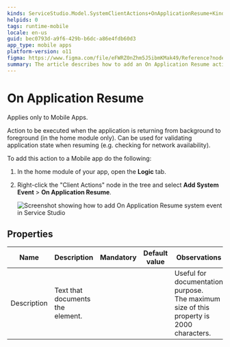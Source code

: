 ```yaml
---
kinds: ServiceStudio.Model.SystemClientActions+OnApplicationResume+Kind
helpids: 0
tags: runtime-mobile
locale: en-us
guid: bec0793d-a9f6-429b-b6dc-a86e4fdb60d3
app_type: mobile apps
platform-version: o11
figma: https://www.figma.com/file/eFWRZ0nZhm5J5ibmKMak49/Reference?node-id=612:324
summary: The article describes how to add an On Application Resume action in a mobile app to handle tasks when the app returns from background to foreground
---
```

# On Application Resume

<div class="info" markdown="1">

Applies only to Mobile Apps.

</div>

Action to be executed when the application is returning from background to foreground (in the home module only). Can be used for validating application state when resuming (e.g. checking for network availability).  

To add this action to a Mobile app do the following:

1. In the home module of your app, open the **Logic** tab.

1. Right-click the "Client Actions" node in the tree and select **Add System Event** > **On Application Resume**.

    ![Screenshot showing how to add On Application Resume system event in Service Studio](images/ss-add-system-event-reactive.png "Adding On Application Resume System Event")

## Properties

<table markdown="1">
<thead>
<tr>
<th>Name</th>
<th>Description</th>
<th>Mandatory</th>
<th>Default value</th>
<th>Observations</th>
</tr>
</thead>
<tbody>
<tr>
<td title="Description">Description</td>
<td>Text that documents the element.</td>
<td></td>
<td></td>
<td>Useful for documentation purpose.<br/>The maximum size of this property is 2000 characters.</td>
</tr>
</tbody>
</table>

